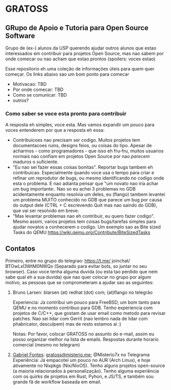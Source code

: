 # GRATOSS
## GRupo de Apoio e Tutoria para Open Source Software

Grupo de (ex-) alunos da USP querendo ajudar outros alunos que estao interessados em contribuir para projetos Open Source, mas nao sabem por onde comecar ou nao acham que estao prontos (spoilers: voces estao)


Esse repositorio  eh uma coleção de informações úteis para quem quer começar. Os links abaixo sao um bom ponto para comecar

* Motivacao: TBD
* Por onde comecar: TBD
* Como se comunicar: TBD
* outros?

### Como saber se voce esta pronto para contribuir

A resposta eh simples, voce esta. Mas vamos expandir um pouco para voces entenderem por que a resposta eh essa:

* Contribuicoes nao precisam ser codigo. Muitos projetos tem documentacoes ruins, designs feios, ou coisas do tipo. Apesar de acharmos - como programadores - que isso eh fru-fru, muitos usuarios normais nao confiam em projetos Open Source por nao _parecem_ maduros o suficiente.
* "Eu nao sei fazer essas coisas bonitas". Reportar bugs tambem eh contribuicao. Especialmente quando voce usa o tempo para criar e refinar um reprodutor de bugs, ou mesmo identificando no codigo onde esta o problema. E nao adianta pensar que "um novato nao iria achar um bug importante:. Nao so eu achei 3 problemas no GDB acidentamente enquanto resolvia um deles, eu (flango) tambem levantei um problema MUITO conhecido no GDB que parece um bug por causa do output dele (CTRL + C escrevendo Quit mas nao saindo do GDB), que vai ser resolvido em breve.
* "Mas levantar problemas nao eh contribuir, eu quero fazer codigo". Mesmo assim, varios projetos tem coisas bugs/tarefas simples para ajudar novatos a conhecerem o codigo. Um exemplo sao as Bite sized Tasks do QEMU https://wiki.qemu.org/Contribute/BiteSizedTasks

## Contatos

Primeiro, entre no grupo do telegrao: https://t.me/ joinchat/ BTOwLxI3WtM0NWQx (Separado para evitar bots, so juntar no seu browser).
Caso voce tenha alguma duvida (ou esta tao perdido que nem sabe qual eh a sua duvida) que nao quer colocar no grupo por algum motivo, as pessoas que se comprometeram a ajudar sao as seguintes:

1. Bruno Larsen: blarsen (at) redhat (dot) com; (at)flango no telegrão

    Experiencia: Ja contribui um pouco para FreeBSD, um bom tanto para QEMU e no momento contribuo para GDB. Tenho experiencia com projetos de C/C++, que gostam de usar email como metodo para revisar patches. Nao sei lidar com Gerrit (nao lembro nada de lidar com phabricator, desculpem) mas de resto estamos ai :)

    Notas: Por favor, colocar GRATOSS no assunto do e-mail, assim eu posso organizar melhor na lista de emails. Respostas durante horario comercial (mesmo no telegram)

2. [Gabriel Fontes](https://misterio.me): gratoss@misterio.me; @Misterio7x no Telegrama
    Experiência: Já empacotei um pouco no AUR (Arch Linux), e hoje ativamente no Nixpkgs (Nix/NixOS). Tenho alguns projetos open-source (a maioria relacionados à personalização). Tenho alguma experiência com os quirks de projetos em Rust, Pyhon, e JS/TS, e também sou grande fã de workflow baseada em email.
